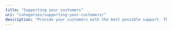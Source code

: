```yaml
---
title: "Supporting your customers"
uri: "categories/supporting-your-customers/"
description: "Provide your customers with the best possible support. These docs will be of graet value to you when providing support to a customer."
---
```

